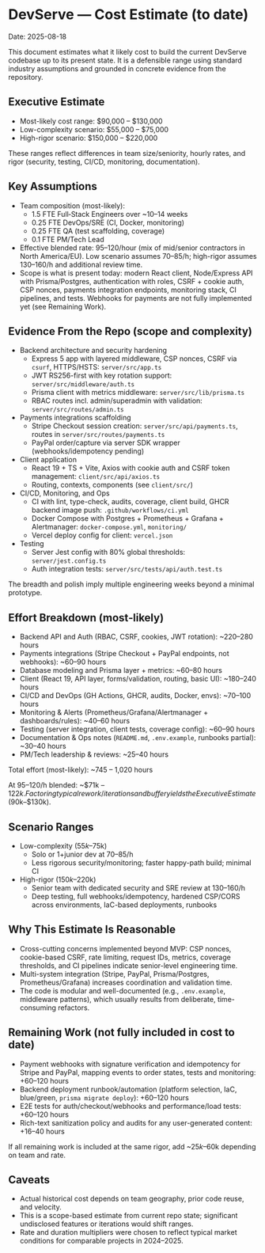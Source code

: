 # DevServe — Cost Estimate (to date)

Date: 2025-08-18

This document estimates what it likely cost to build the current DevServe codebase up to its present state. It is a defensible range using standard industry assumptions and grounded in concrete evidence from the repository.

## Executive Estimate

- Most-likely cost range: $90,000 – $130,000
- Low-complexity scenario: $55,000 – $75,000
- High-rigor scenario: $150,000 – $220,000

These ranges reflect differences in team size/seniority, hourly rates, and rigor (security, testing, CI/CD, monitoring, documentation).

## Key Assumptions

- Team composition (most-likely):
  - 1.5 FTE Full‑Stack Engineers over ~10–14 weeks
  - 0.25 FTE DevOps/SRE (CI, Docker, monitoring)
  - 0.25 FTE QA (test scaffolding, coverage)
  - 0.1 FTE PM/Tech Lead
- Effective blended rate: $95–$120/hour (mix of mid/senior contractors in North America/EU). Low scenario assumes $70–$85/h; high-rigor assumes $130–$160/h and additional review time.
- Scope is what is present today: modern React client, Node/Express API with Prisma/Postgres, authentication with roles, CSRF + cookie auth, CSP nonces, payments integration endpoints, monitoring stack, CI pipelines, and tests. Webhooks for payments are not fully implemented yet (see Remaining Work).

## Evidence From the Repo (scope and complexity)

- Backend architecture and security hardening
  - Express 5 app with layered middleware, CSP nonces, CSRF via `csurf`, HTTPS/HSTS: `server/src/app.ts`
  - JWT RS256-first with key rotation support: `server/src/middleware/auth.ts`
  - Prisma client with metrics middleware: `server/src/lib/prisma.ts`
  - RBAC routes incl. admin/superadmin with validation: `server/src/routes/admin.ts`
- Payments integrations scaffolding
  - Stripe Checkout session creation: `server/src/api/payments.ts`, routes in `server/src/routes/payments.ts`
  - PayPal order/capture via server SDK wrapper (webhooks/idempotency pending)
- Client application
  - React 19 + TS + Vite, Axios with cookie auth and CSRF token management: `client/src/api/axios.ts`
  - Routing, contexts, components (see `client/src/`)
- CI/CD, Monitoring, and Ops
  - CI with lint, type-check, audits, coverage, client build, GHCR backend image push: `.github/workflows/ci.yml`
  - Docker Compose with Postgres + Prometheus + Grafana + Alertmanager: `docker-compose.yml`, `monitoring/`
  - Vercel deploy config for client: `vercel.json`
- Testing
  - Server Jest config with 80% global thresholds: `server/jest.config.ts`
  - Auth integration tests: `server/src/tests/api/auth.test.ts`

The breadth and polish imply multiple engineering weeks beyond a minimal prototype.

## Effort Breakdown (most‑likely)

- Backend API and Auth (RBAC, CSRF, cookies, JWT rotation): ~220–280 hours
- Payments integrations (Stripe Checkout + PayPal endpoints, not webhooks): ~60–90 hours
- Database modeling and Prisma layer + metrics: ~60–80 hours
- Client (React 19, API layer, forms/validation, routing, basic UI): ~180–240 hours
- CI/CD and DevOps (GH Actions, GHCR, audits, Docker, envs): ~70–100 hours
- Monitoring & Alerts (Prometheus/Grafana/Alertmanager + dashboards/rules): ~40–60 hours
- Testing (server integration, client tests, coverage config): ~60–90 hours
- Documentation & Ops notes (`README.md`, `.env.example`, runbooks partial): ~30–40 hours
- PM/Tech leadership & reviews: ~25–40 hours

Total effort (most-likely): ~745 – 1,020 hours

At $95–$120/h blended: ~$71k – $122k. Factoring typical rework/iterations and buffer yields the Executive Estimate ($90k–$130k).

## Scenario Ranges

- Low-complexity ($55k–$75k)
  - Solo or 1+junior dev at $70–$85/h
  - Less rigorous security/monitoring; faster happy-path build; minimal CI
- High-rigor ($150k–$220k)
  - Senior team with dedicated security and SRE review at $130–$160/h
  - Deep testing, full webhooks/idempotency, hardened CSP/CORS across environments, IaC-based deployments, runbooks

## Why This Estimate Is Reasonable

- Cross-cutting concerns implemented beyond MVP: CSP nonces, cookie-based CSRF, rate limiting, request IDs, metrics, coverage thresholds, and CI pipelines indicate senior-level engineering time.
- Multi-system integration (Stripe, PayPal, Prisma/Postgres, Prometheus/Grafana) increases coordination and validation time.
- The code is modular and well-documented (e.g., `.env.example`, middleware patterns), which usually results from deliberate, time-consuming refactors.

## Remaining Work (not fully included in cost to date)

- Payment webhooks with signature verification and idempotency for Stripe and PayPal, mapping events to order states, tests and monitoring: +60–120 hours
- Backend deployment runbook/automation (platform selection, IaC, blue/green, `prisma migrate deploy`): +60–120 hours
- E2E tests for auth/checkout/webhooks and performance/load tests: +60–120 hours
- Rich-text sanitization policy and audits for any user-generated content: +16–40 hours

If all remaining work is included at the same rigor, add ~$25k–$60k depending on team and rate.

## Caveats

- Actual historical cost depends on team geography, prior code reuse, and velocity.
- This is a scope-based estimate from current repo state; significant undisclosed features or iterations would shift ranges.
- Rate and duration multipliers were chosen to reflect typical market conditions for comparable projects in 2024–2025.
